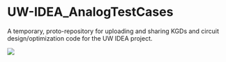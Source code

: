 # UW-IDEA_AnalogTestCases
A temporary, proto-repository for uploading and sharing KGDs and circuit design/optimization code for the UW IDEA project.

<img src="https://github.com/uwidea/UW-IDEA_AnalogTestCases/blob/master/schema2.png">
